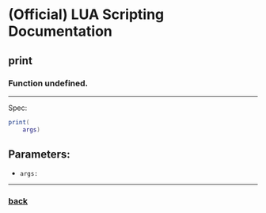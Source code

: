 
# (Official) LUA Scripting Documentation

## print

### Function undefined.
___
Spec:
```lua
print(
	args)
```
## Parameters:
- `args:` 

___
### [back](../other)
